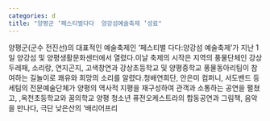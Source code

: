 ```yaml
---
categories: d
title: "양평군 ‘페스티벌다다  양강섬예술축제 ’성료"
---
```

양평군(군수 전진선)의 대표적인 예술축제인 ‘페스티벌 다다:양강섬 예술축제’가 지난 1일 양강섬 및 양평생활문화센터에서 열렸다.이날 축제의 시작은 지역의 풍물단체인 강상두레패, 소리랑, 연지곤지, 고색창연과 강상초등학교 및 양평중학교 풍물동아리팀이 참여하는 길놀이로 쾌유와 희망의 소리를 알렸다.청배연희단, 안은미 컴퍼니, 서도밴드 등 세팀의 전문예술단체가 양평의 역사적 지평을 재구성하여 관객과 소통하는 공연을 펼쳤고, ,옥천초등학교와 꿈의학교 양평 청소년 퓨전오케스트라의 합동공연과 그림책, 음악을 만나다, 극단 낮은산의 ‘배리어프리